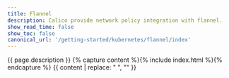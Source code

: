 ```yaml
---
title: Flannel
description: Calico provide network policy integration with flannel. 
show_read_time: false
show_toc: false
canonical_url: '/getting-started/kubernetes/flannel/index'
---
```


{{ page.description }}
{% capture content %}{% include index.html %}{% endcapture %}
{{ content | replace: "    ", "" }}
